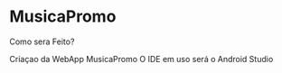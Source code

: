# MusicaPromo

Como sera Feito?

Criaçao da WebApp MusicaPromo
O IDE em uso será o Android Studio 



